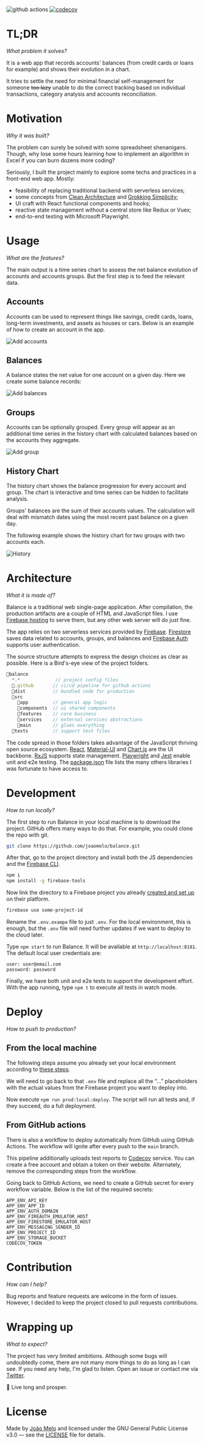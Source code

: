 ![github actions](https://github.com/joaomelo/balance/actions/workflows/publish.yml/badge.svg)
[![codecov](https://codecov.io/gh/joaomelo/balance/branch/main/graph/badge.svg?token=3ZkBAWh6qg)](https://codecov.io/gh/joaomelo/balance)

# TL;DR
_What problem it solves?_

It is a web app that records accounts' balances (from credit cards or loans for example) and shows their evolution in a chart.

It tries to settle the need for minimal financial self-management for someone ~~too lazy~~ unable to do the correct tracking based on individual transactions, category analysis and accounts reconciliation. 

# Motivation
_Why it was built?_

The problem can surely be solved with some spreadsheet shenanigans. Though, why lose some hours learning how to implement an algorithm in Excel if you can burn dozens more coding?

Seriously, I built the project mainly to explore some techs and practices in a front-end web app. Mostly:
- feasibility of replacing traditional backend with serverless services;
- some concepts from [Clean Architecture](https://www.amazon.com/Clean-Architecture-Craftsmans-Software-Structure-ebook-dp-B075LRM681/dp/B075LRM681/ref=mt_other?_encoding=UTF8&me=&qid=) and [Grokking Simplicity](https://www.manning.com/books/grokking-simplicity?gclid=CjwKCAjw3MSHBhB3EiwAxcaEu7fdoYDomaXaYdL8obQ_-fKzSvr_gqgYZzf_s53g9lpfPHfTnG1sARoCFLYQAvD_BwE);
- UI craft with React functional components and hooks;
- reactive state management without a central store like Redux or Vuex;
- end-to-end testing with Microsoft Playwright.

# Usage
_What are the features?_

The main output is a time series chart to assess the net balance evolution of accounts and accounts groups. But the first step is to feed the relevant data.

## Accounts

Accounts can be used to represent things like savings, credit cards, loans, long-term investments, and assets as houses or cars. Below is an example of how to create an account in the app.

![Add accounts](docs/add-accounts.gif)

## Balances

A balance states the net value for one account on a given day. Here we create some balance records:

![Add balances](docs/add-balances.gif)

## Groups

Accounts can be optionally grouped. Every group will appear as an additional time series in the history chart with calculated balances based on the accounts they aggregate.

![Add group](docs/add-groups.gif)

## History Chart

The history chart shows the balance progression for every account and group. The chart is interactive and time series can be hidden to facilitate analysis.

Groups' balances are the sum of their accounts values. The calculation will deal with mismatch dates using the most recent past balance on a given day.

The following example shows the history chart for two groups with two accounts each.  

![History](docs/history.gif)

# Architecture
_What it is made of?_

Balance is a traditional web single-page application. After compilation, the production artifacts are a couple of HTML and JavaScript files. I use [Firebase hosting](https://firebase.google.com/docs/hosting) to serve them, but any other web server will do just fine.

The app relies on two serverless services provided by [Firebase](https://firebase.google.com/). [Firestore](https://firebase.google.com/docs/firestore) saves data related to accounts, groups, and balances and [Firebase Auth](https://firebase.google.com/docs/auth) supports user authentication.

The source structure attempts to express the design choices as clear as possible. Here is a Bird's-eye view of the project folders.

``` js
📂balance
  *.*             // project config files
  📁.github       // ci/cd pipeline for github actions 
  📁dist          // bundled code for production
  📁src
    📁app         // general app logic
    📁components  // ui shared components
    📁features    // core business
    📁services    // external services abstractions
    📁main        // glues everything
  📁tests         // support test files
```

The code spread in those folders takes advantage of the JavaScript thriving open source ecosystem. [React](https://reactjs.org/), [Material-UI](https://material-ui.com/) and [Chart.js](https://www.chartjs.org/) are the UI backbone. [RxJS](https://rxjs.dev/) supports state management. [Playwright](https://playwright.dev/) and [Jest](https://jestjs.io/) enable unit and e2e testing. The [package.json](package.json) file lists the many others libraries I was fortunate to have access to.

# Development
_How to run locally?_

The first step to run Balance in your local machine is to download the project. GitHub offers many ways to do that. For example, you could clone the repo with git.

``` bash
git clone https://github.com/joaomelo/balance.git
```

After that, go to the project directory and install both the JS dependencies and the [Firebase CLI](https://firebase.google.com/docs/cli).

``` bash
npm i
npm install -g firebase-tools
```

Now link the directory to a Firebase project you already [created and set up](https://firebase.google.com/docs/web/setup) on their platform.

``` bash
firebase use some-project-id
```

Rename the `.env.exampe` file to just `.env`. For the local environment, this is enough, but the `.env` file will need further updates if we want to deploy to the cloud later.

Type `npm start` to run Balance. It will be available at `http://localhost:8181`. The default local user credentials are:

```
user: user@email.com
password: password
```

Finally, we have both unit and e2e tests to support the development effort. With the app running, type `npm t` to execute all tests in watch mode.

# Deploy
_How to push to production?_

## From the local machine 

The following steps assume you already set your local environment according to [these steps](#development).

We will need to go back to that `.env` file and replace all the “…” placeholders with the actual values from the Firebase project you want to deploy into.

Now execute `npm run prod:local:deploy`. The script will run all tests and, if they succeed, do a full deployment.

## From GitHub actions

There is also a workflow to deploy automatically from GitHub using GitHub Actions. The workflow will ignite after every push to the `main` branch.

This pipeline additionally uploads test reports to [Codecov]( https://about.codecov.io) service. You can create a free account and obtain a token on their website. Alternately, remove the corresponding steps from the workflow.

Going back to GitHub Actions, we need to create a GitHub secret for every workflow variable. Below is the list of the required secrets:

```
APP_ENV_API_KEY
APP_ENV_APP_ID
APP_ENV_AUTH_DOMAIN
APP_ENV_FIREAUTH_EMULATOR_HOST
APP_ENV_FIRESTORE_EMULATOR_HOST
APP_ENV_MESSAGING_SENDER_ID
APP_ENV_PROJECT_ID
APP_ENV_STORAGE_BUCKET
CODECOV_TOKEN
```

# Contribution
_How can I help?_

Bug reports and feature requests are welcome in the form of issues. However, I decided to keep the project closed to pull requests contributions.

# Wrapping up
_What to expect?_

The project has very limited ambitions. Although some bugs will undoubtedly come, there are not many more things to do as long as I can see. If you need any help, I'm glad to listen. Open an issue or contact me via [Twitter](https://twitter.com/joaomeloplus).

🖖 Live long and prosper.

# License
Made by [João Melo](https://twitter.com/joaomeloplus) and licensed under the GNU General Public License v3.0 — see the [LICENSE](LICENSE) file for details.
